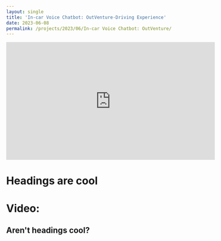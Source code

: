 ```yaml
---
layout: single
title: 'In-car Voice Chatbot: OutVenture-Driving Experience'
date: 2023-06-08
permalink: /projects/2023/06/In-car Voice Chatbot: OutVenture/
---
```


<iframe width="560" height="315" src="https://www.youtube.com/embed/dnfslIC5CPg" frameborder="0" allowfullscreen></iframe>

Headings are cool
======

Video:
======


Aren't headings cool?
------
